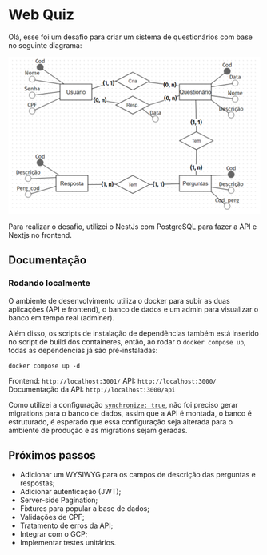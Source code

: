 # Web Quiz

Olá, esse foi um desafio para criar um sistema de questionários com base no seguinte diagrama:

![Alt text](assets/diagrama.png)

Para realizar o desafio, utilizei o NestJs com PostgreSQL para fazer a API e Nextjs no frontend.

## Documentação

### Rodando localmente

O ambiente de desenvolvimento utiliza o docker para subir as duas aplicações (API e frontend), o banco de dados e um admin para visualizar o banco em tempo real (adminer).

Além disso, os scripts de instalação de dependências também está inserido no script de build dos containeres, então, ao rodar o `docker compose up`, todas as dependencias já são pré-instaladas:

```
docker compose up -d
```

Frontend: `http://localhost:3001/`
API: `http://localhost:3000/`
Documentação da API: `http://localhost:3000/api`

Como utilizei a configuração [`synchronize: true`](https://github.com/MatheusT45/web-quiz/blob/1783d6c5dea897fbb449d1720c18a18956ba86ff/server/src/database/database.provider.ts#L15), não foi preciso gerar migrations para o banco de dados, assim que a API é montada, o banco é estruturado, é esperado que essa configuração seja alterada para o ambiente de produção e as migrations sejam geradas.

## Próximos passos

- Adicionar um WYSIWYG para os campos de descrição das perguntas e respostas;
- Adicionar autenticação (JWT);
- Server-side Pagination;
- Fixtures para popular a base de dados;
- Validações de CPF;
- Tratamento de erros da API;
- Integrar com o GCP;
- Implementar testes unitários.
